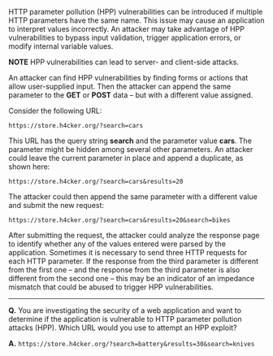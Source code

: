 HTTP parameter pollution (HPP) vulnerabilities can be introduced if multiple HTTP parameters have the same name. This issue may cause an application to interpret values incorrectly. An attacker may take advantage of HPP vulnerabilities to bypass input validation, trigger application errors, or modify internal variable values.

**NOTE** HPP vulnerabilities can lead to server- and client-side attacks.

An attacker can find HPP vulnerabilities by finding forms or actions that allow user-supplied input. Then the attacker can append the same parameter to the **GET** or **POST** data – but with a different value assigned.

Consider the following URL:


`https://store.h4cker.org/?search=cars`


This URL has the query string **search** and the parameter value **cars**. The parameter might be hidden among several other parameters. An attacker could leave the current parameter in place and append a duplicate, as shown here:

`https://store.h4cker.org/?search=cars&results=20`


The attacker could then append the same parameter with a different value and submit the new request:


`https://store.h4cker.org/?search=cars&results=20&search=bikes`


After submitting the request, the attacker could analyze the response page to identify whether any of the values entered were parsed by the application. Sometimes it is necessary to send three HTTP requests for each HTTP parameter. If the response from the third parameter is different from the first one – and the response from the third parameter is also different from the second one – this may be an indicator of an impedance mismatch that could be abused to trigger HPP vulnerabilities.

---

**Q.** You are investigating the security of a web application and want to determine if the application is vulnerable to HTTP parameter pollution attacks (HPP). Which URL would you use to attempt an HPP exploit?

**A.** `https://store.h4cker.org/?search=battery&results=30&search=knives`

